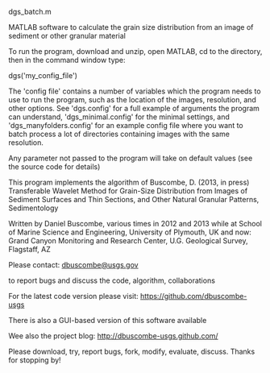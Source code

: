  dgs_batch.m

MATLAB software to calculate the grain size distribution from an image of sediment or other granular material

To run the program, download and unzip, open MATLAB, cd to the directory, then in the command window type:

dgs('my_config_file')

The 'config file' contains a number of variables which the program needs to use to run the program, such as the location of the images, resolution, and other options. See 'dgs.config' for a full example of arguments the program can understand, 'dgs_minimal.config' for the minimal settings, and 'dgs_manyfolders.config' for an example config file where you want to batch process a lot of directories containing images with the same resolution. 

Any parameter not passed to the program will take on default values (see the source code for details)

This program implements the algorithm of 
Buscombe, D. (2013, in press) Transferable Wavelet Method for Grain-Size Distribution from Images of Sediment Surfaces and Thin Sections, and Other Natural Granular Patterns, Sedimentology
 
Written by Daniel Buscombe, various times in 2012 and 2013
while at
School of Marine Science and Engineering, University of Plymouth, UK
and now:
Grand Canyon Monitoring and Research Center, U.G. Geological Survey, Flagstaff, AZ 

Please contact:
dbuscombe@usgs.gov

to report bugs and discuss the code, algorithm, collaborations

For the latest code version please visit:
https://github.com/dbuscombe-usgs

There is also a GUI-based version of this software available 


Wee also the project blog: 
http://dbuscombe-usgs.github.com/

Please download, try, report bugs, fork, modify, evaluate, discuss. Thanks for stopping by!
